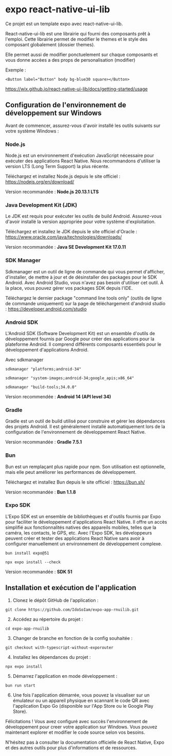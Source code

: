 # expo react-native-ui-lib

Ce projet est un template expo avec react-native-ui-lib.

React-native-ui-lib est une librairie qui fourni des composants prêt à l'emploi.
Cette librairie permet de modifier le themes et le style des composant globalement (dossier themes).

Elle permet aussi de modifier ponctuelement sur chaque composants et vous donne accèes a des props de personalisation (modifier) 

Exemple : 

`<Button label="Button" body bg-blue30 square></Button>`

https://wix.github.io/react-native-ui-lib/docs/getting-started/usage

## Configuration de l'environnement de développement sur Windows

Avant de commencer, assurez-vous d'avoir installé les outils suivants sur votre système Windows :

### Node.js

Node.js est un environnement d'exécution JavaScript nécessaire pour exécuter des applications React Native. Nous recommandons d'utiliser la version LTS (Long Term Support) la plus récente.

Téléchargez et installez Node.js depuis le site officiel : https://nodejs.org/en/download/

Version recommandée : **Node.js 20.13.1 LTS**

### Java Development Kit (JDK)

Le JDK est requis pour exécuter les outils de build Android. Assurez-vous d'avoir installé la version appropriée pour votre système d'exploitation.

Téléchargez et installez le JDK depuis le site officiel d'Oracle : https://www.oracle.com/java/technologies/downloads/

Version recommandée : **Java SE Development Kit 17.0.11**

### SDK Manager

Sdkmanager est un outil de ligne de commande qui vous permet d'afficher, d'installer, de mettre à jour et de désinstaller des packages pour le SDK Android. Avec Android Studio, vous n'avez pas besoin d'utiliser cet outil. À la place, vous pouvez gérer vos packages SDK depuis l'IDE.

Téléchargez le dernier package "command line tools only" (outils de ligne de commande uniquement) sur la page de téléchargement d'android studio : https://developer.android.com/studio

### Android SDK

L'Android SDK (Software Development Kit) est un ensemble d'outils de développement fournis par Google pour créer des applications pour la plateforme Android. Il comprend différents composants essentiels pour le développement d'applications Android.

Avec sdkmanager

```
sdkmanager "platforms;android-34"
```

```
sdkmanager "system-images;android-34;google_apis;x86_64"
```

```
sdkmanager "build-tools;34.0.0"
```

Version recommendée : **Android 14 (API level 34)**

### Gradle

Gradle est un outil de build utilisé pour construire et gérer les dépendances des projets Android. Il est généralement installé automatiquement lors de la configuration de l'environnement de développement React Native.

Version recommandée : **Gradle 7.5.1**

### Bun

Bun est un remplaçant plus rapide pour npm. Son utilisation est optionnelle, mais elle peut améliorer les performances de développement.

Téléchargez et installez Bun depuis le site officiel : https://bun.sh/

Version recommandée : **Bun 1.1.8**

### Expo SDK

L'Expo SDK est un ensemble de bibliothèques et d'outils fournis par Expo pour faciliter le développement d'applications React Native. Il offre un accès simplifié aux fonctionnalités natives des appareils mobiles, telles que la caméra, les contacts, le GPS, etc.
Avec l'Expo SDK, les développeurs peuvent créer et tester des applications React Native sans avoir à configurer manuellement un environnement de développement complexe.

```
bun install expo@51
```

```
npx expo install --check
```

Version recommandée : **SDK 51**

## Installation et exécution de l'application

1. Clonez le dépôt GitHub de l'application :

```
git clone https://github.com/IdoSoIam/expo-app-rnuilib.git
```

2. Accédez au répertoire du projet :

```
cd expo-app-rnuilib
```

3. Changer de branche en fonction de la config souhaitée :

```
git checkout with-typescript-without-exporouter
```

4. Installez les dépendances du projet :

```
npx expo install
```

5. Démarrez l'application en mode développement :

```
bun run start
```

6. Une fois l'application démarrée, vous pouvez la visualiser sur un émulateur ou un appareil physique en scannant le code QR avec l'application Expo Go (disponible sur l'App Store ou le Google Play Store).



Félicitations ! Vous avez configuré avec succès l'environnement de développement pour creer votre application sur Windows. Vous pouvez maintenant explorer et modifier le code source selon vos besoins.

N'hésitez pas à consulter la documentation officielle de React Native, Expo et des autres outils pour plus d'informations et de ressources.